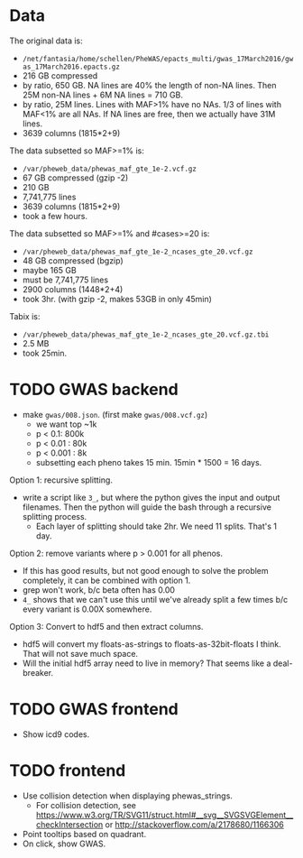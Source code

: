 Data
====
The original data is:
- `/net/fantasia/home/schellen/PheWAS/epacts_multi/gwas_17March2016/gwas_17March2016.epacts.gz`
- 216 GB compressed
- by ratio, 650 GB.  NA lines are 40% the length of non-NA lines.  Then 25M non-NA lines + 6M NA lines = 710 GB.
- by ratio, 25M lines. Lines with MAF>1% have no NAs.  1/3 of lines with MAF<1% are all NAs.  If NA lines are free, then we actually have 31M lines.
- 3639 columns (1815*2+9)

The data subsetted so MAF>=1% is:
- `/var/pheweb_data/phewas_maf_gte_1e-2.vcf.gz`
- 67 GB compressed (gzip -2)
- 210 GB
- 7,741,775 lines
- 3639 columns (1815*2+9)
- took a few hours.

The data subsetted so MAF>=1% and #cases>=20 is:
- `/var/pheweb_data/phewas_maf_gte_1e-2_ncases_gte_20.vcf.gz`
- 48 GB compressed (bgzip)
- maybe 165 GB
- must be 7,741,775 lines
- 2900 columns (1448*2+4)
- took 3hr. (with gzip -2, makes 53GB in only 45min)

Tabix is:
- `/var/pheweb_data/phewas_maf_gte_1e-2_ncases_gte_20.vcf.gz.tbi`
- 2.5 MB
- took 25min.


TODO GWAS backend
=================
- make `gwas/008.json`. (first make `gwas/008.vcf.gz`)
  - we want top ~1k
  - p < 0.1: 800k
  - p < 0.01 : 80k
  - p < 0.001 : 8k
  - subsetting each pheno takes 15 min. 15min * 1500 = 16 days.

Option 1: recursive splitting.
- write a script like `3_`, but where the python gives the input and output filenames.  Then the python will guide the bash through a recursive splitting process.
  - Each layer of splitting should take 2hr.  We need 11 splits.  That's 1 day.

Option 2: remove variants where p > 0.001 for all phenos.
- If this has good results, but not good enough to solve the problem completely, it can be combined with option 1.
- grep won't work, b/c beta often has 0.00
- `4_` shows that we can't use this until we've already split a few times b/c every variant is 0.00X somewhere.

Option 3: Convert to hdf5 and then extract columns.
- hdf5 will convert my floats-as-strings to floats-as-32bit-floats I think.  That will not save much space.
- Will the initial hdf5 array need to live in memory?  That seems like a deal-breaker.


TODO GWAS frontend
==================
- Show icd9 codes.


TODO frontend
=============
- Use collision detection when displaying phewas_strings.
  - For collision detection, see <https://www.w3.org/TR/SVG11/struct.html#__svg__SVGSVGElement__checkIntersection> or <http://stackoverflow.com/a/2178680/1166306>
- Point tooltips based on quadrant.
- On click, show GWAS.
